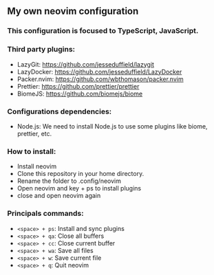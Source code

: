 ## My own neovim configuration

### This configuration is focused to TypeScript, JavaScript.

### Third party plugins:

- LazyGit: https://github.com/jesseduffield/lazygit
- LazyDocker: https://github.com/jesseduffield/LazyDocker
- Packer.nvim: https://github.com/wbthomason/packer.nvim
- Prettier: https://github.com/prettier/prettier
- BiomeJS: https://github.com/biomejs/biome

### Configurations dependencies:

- Node.js: We need to install Node.js to use some plugins like biome, prettier, etc.

### How to install:

- Install neovim
- Clone this repository in your home directory.
- Rename the folder to .config/neovim
- Open neovim and key <space> + ps to install plugins
- close and open neovim again

### Principals commands:

- `<space> + ps`: Install and sync plugins
- `<space> + qa`: Close all buffers
- `<space> + cc`: Close current buffer
- `<space> + wa`: Save all files
- `<space> + w`: Save current file
- `<space> + q`: Quit neovim
